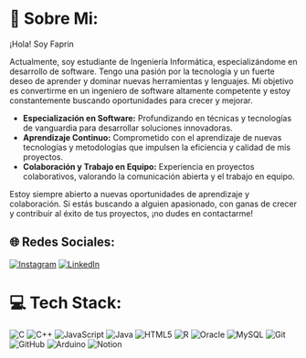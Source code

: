 # 💫 Sobre Mi:

¡Hola! Soy Faprin

Actualmente, soy estudiante de Ingeniería Informática, especializándome en desarrollo de software. Tengo una pasión por la tecnología y un fuerte deseo de aprender y dominar nuevas herramientas y lenguajes. Mi objetivo es convertirme en un ingeniero de software altamente competente y estoy constantemente buscando oportunidades para crecer y mejorar.

- **Especialización en Software:** Profundizando en técnicas y tecnologías de vanguardia para desarrollar soluciones innovadoras.
- **Aprendizaje Continuo:** Comprometido con el aprendizaje de nuevas tecnologías y metodologías que impulsen la eficiencia y calidad de mis proyectos.
- **Colaboración y Trabajo en Equipo:** Experiencia en proyectos colaborativos, valorando la comunicación abierta y el trabajo en equipo.

Estoy siempre abierto a nuevas oportunidades de aprendizaje y colaboración. Si estás buscando a alguien apasionado, con ganas de crecer y contribuir al éxito de tus proyectos, ¡no dudes en contactarme!



## 🌐 Redes Sociales:
[![Instagram](https://img.shields.io/badge/Instagram-%23E4405F.svg?logo=Instagram&logoColor=white)](https://instagram.com/faprin) [![LinkedIn](https://img.shields.io/badge/LinkedIn-%230077B5.svg?logo=linkedin&logoColor=white)](https://linkedin.com/in/JoseManuelDomínguezSegura) 

# 💻 Tech Stack:
![C](https://img.shields.io/badge/c-%2300599C.svg?style=for-the-badge&logo=c&logoColor=white) ![C++](https://img.shields.io/badge/c++-%2300599C.svg?style=for-the-badge&logo=c%2B%2B&logoColor=white) ![JavaScript](https://img.shields.io/badge/javascript-%23323330.svg?style=for-the-badge&logo=javascript&logoColor=%23F7DF1E) ![Java](https://img.shields.io/badge/java-%23ED8B00.svg?style=for-the-badge&logo=openjdk&logoColor=white) ![HTML5](https://img.shields.io/badge/html5-%23E34F26.svg?style=for-the-badge&logo=html5&logoColor=white) ![R](https://img.shields.io/badge/r-%23276DC3.svg?style=for-the-badge&logo=r&logoColor=white) ![Oracle](https://img.shields.io/badge/Oracle-F80000?style=for-the-badge&logo=oracle&logoColor=white) ![MySQL](https://img.shields.io/badge/mysql-4479A1.svg?style=for-the-badge&logo=mysql&logoColor=white) ![Git](https://img.shields.io/badge/git-%23F05033.svg?style=for-the-badge&logo=git&logoColor=white) ![GitHub](https://img.shields.io/badge/github-%23121011.svg?style=for-the-badge&logo=github&logoColor=white) ![Arduino](https://img.shields.io/badge/-Arduino-00979D?style=for-the-badge&logo=Arduino&logoColor=white) ![Notion](https://img.shields.io/badge/Notion-%23000000.svg?style=for-the-badge&logo=notion&logoColor=white)
